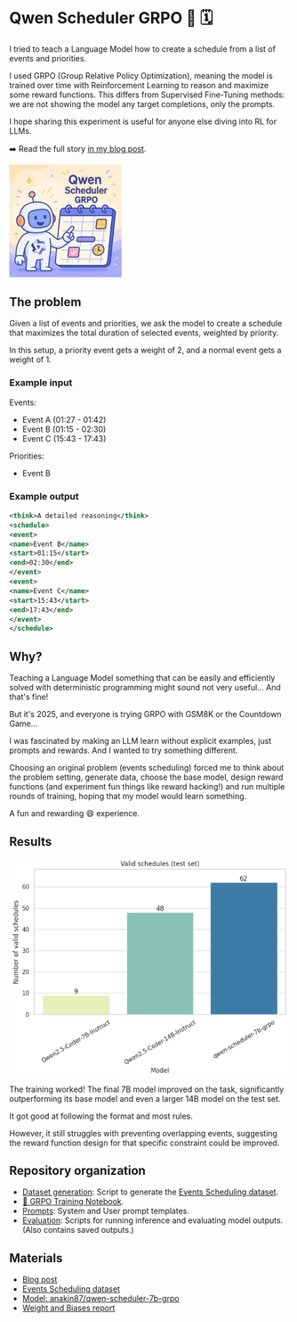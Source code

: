 # Qwen Scheduler GRPO 👑 🗓️

I tried to teach a Language Model how to create a schedule from a list of events and priorities.

I used GRPO (Group Relative Policy Optimization), meaning the model is trained over time with Reinforcement Learning to reason and maximize
some reward functions. This differs from Supervised Fine-Tuning methods: we are not showing the model any target
completions, only the prompts.

I hope sharing this experiment is useful for anyone else diving into RL for LLMs.

➡️ Read the full story [in my blog post](PUTLKINK).

<img src="./images/qwen_scheduler_logo.png" width="40%"></img>

## The problem

Given a list of events and priorities, we ask the model to create a schedule that maximizes the total duration of selected events, weighted by priority.

In this setup, a priority event gets a weight of 2, and a normal event gets a weight of 1.

### Example input

Events:
- Event A (01:27 - 01:42)
- Event B (01:15 - 02:30)
- Event C (15:43 - 17:43)

Priorities:
- Event B

### Example output

```xml
<think>A detailed reasoning</think>
<schedule>
<event>
<name>Event B</name>
<start>01:15</start>
<end>02:30</end>
</event>
<event>
<name>Event C</name>
<start>15:43</start>
<end>17:43</end>
</event>
</schedule>
```

## Why?

Teaching a Language Model something that can be easily and efficiently solved with deterministic programming might 
sound not very useful... And that's fine!

But it's 2025, and everyone is trying GRPO with GSM8K or the Countdown Game...

I was fascinated by making an LLM learn without explicit examples, just prompts and rewards. And I wanted to try
something different.

Choosing an original problem (events scheduling) forced me to think about the problem setting, generate data, choose the base model, design reward functions (and experiment fun things like reward hacking!) and run multiple rounds of training, hoping that my model would learn something.

A fun and rewarding 😄 experience.

## Results

<img src="./images/eval_valid_schedules.png"></img>

The training worked! The final 7B model improved on the task, significantly outperforming its base model and even a larger 14B model on the test set.

It got good at following the format and most rules.

However, it still struggles with preventing overlapping events, suggesting the reward function design for that specific constraint
could be improved.


## Repository organization
- [Dataset generation](./dataset_generation/): Script to generate the [Events Scheduling dataset](https://huggingface.co/datasets/anakin87/events-scheduling).
- [📓 GRPO Training Notebook](train_grpo.ipynb).
- [Prompts](prompts.txt): System and User prompt templates.
- [Evaluation](./evaluation/): Scripts for running inference and evaluating model outputs.  (Also contains saved outputs.)

## Materials
- [Blog post](PUTLKINK)
- [Events Scheduling dataset](https://huggingface.co/datasets/anakin87/events-scheduling)
- [Model: anakin87/qwen-scheduler-7b-grpo](https://huggingface.co/anakin87/qwen-scheduler-7b-grpo)
- [Weight and Biases report](https://api.wandb.ai/links/stefanofiorucci/22oryc3v)